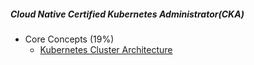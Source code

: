 ##### Cloud Native Certified Kubernetes Administrator(CKA)

- Core Concepts (19%)
  - [Kubernetes Cluster Architecture](1.k8s_cluster_architecture.md)